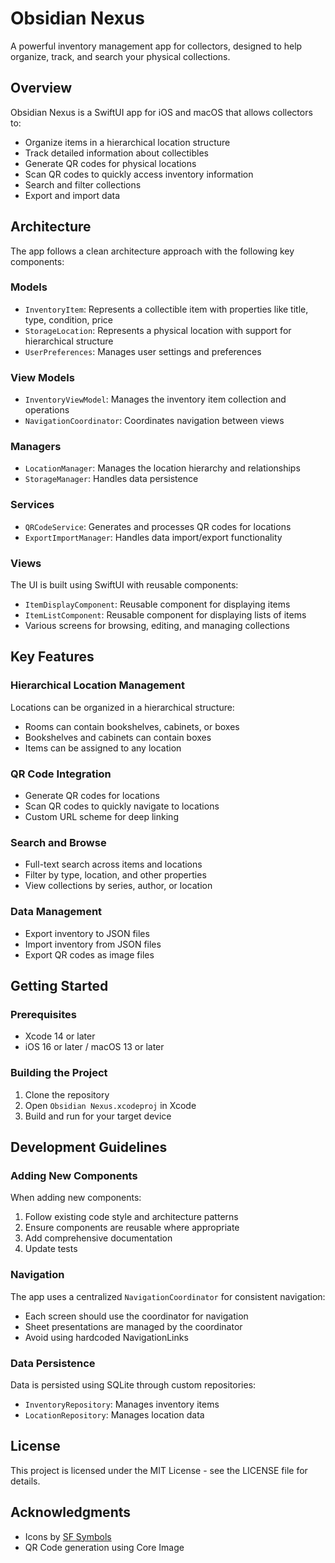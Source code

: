 # Obsidian Nexus

A powerful inventory management app for collectors, designed to help organize, track, and search your physical collections.

## Overview

Obsidian Nexus is a SwiftUI app for iOS and macOS that allows collectors to:

- Organize items in a hierarchical location structure
- Track detailed information about collectibles
- Generate QR codes for physical locations
- Scan QR codes to quickly access inventory information
- Search and filter collections
- Export and import data

## Architecture

The app follows a clean architecture approach with the following key components:

### Models

- `InventoryItem`: Represents a collectible item with properties like title, type, condition, price
- `StorageLocation`: Represents a physical location with support for hierarchical structure
- `UserPreferences`: Manages user settings and preferences

### View Models

- `InventoryViewModel`: Manages the inventory item collection and operations
- `NavigationCoordinator`: Coordinates navigation between views

### Managers

- `LocationManager`: Manages the location hierarchy and relationships
- `StorageManager`: Handles data persistence

### Services

- `QRCodeService`: Generates and processes QR codes for locations
- `ExportImportManager`: Handles data import/export functionality

### Views

The UI is built using SwiftUI with reusable components:

- `ItemDisplayComponent`: Reusable component for displaying items
- `ItemListComponent`: Reusable component for displaying lists of items
- Various screens for browsing, editing, and managing collections

## Key Features

### Hierarchical Location Management

Locations can be organized in a hierarchical structure:

- Rooms can contain bookshelves, cabinets, or boxes
- Bookshelves and cabinets can contain boxes
- Items can be assigned to any location

### QR Code Integration

- Generate QR codes for locations
- Scan QR codes to quickly navigate to locations
- Custom URL scheme for deep linking

### Search and Browse

- Full-text search across items and locations
- Filter by type, location, and other properties
- View collections by series, author, or location

### Data Management

- Export inventory to JSON files
- Import inventory from JSON files
- Export QR codes as image files

## Getting Started

### Prerequisites

- Xcode 14 or later
- iOS 16 or later / macOS 13 or later

### Building the Project

1. Clone the repository
2. Open `Obsidian Nexus.xcodeproj` in Xcode
3. Build and run for your target device

## Development Guidelines

### Adding New Components

When adding new components:

1. Follow existing code style and architecture patterns
2. Ensure components are reusable where appropriate
3. Add comprehensive documentation
4. Update tests

### Navigation

The app uses a centralized `NavigationCoordinator` for consistent navigation:

- Each screen should use the coordinator for navigation
- Sheet presentations are managed by the coordinator
- Avoid using hardcoded NavigationLinks

### Data Persistence

Data is persisted using SQLite through custom repositories:

- `InventoryRepository`: Manages inventory items
- `LocationRepository`: Manages location data

## License

This project is licensed under the MIT License - see the LICENSE file for details.

## Acknowledgments

- Icons by [SF Symbols](https://developer.apple.com/sf-symbols/)
- QR Code generation using Core Image 